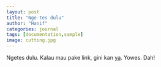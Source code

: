 ```yaml
---
layout: post
title: "Nge-tes dulu"
author: "Hanif"
categories: journal
tags: [documentation,sample]
image: cutting.jpg
---
```


Ngetes dulu. Kalau mau pake link, gini kan [ya](https://www.hanifamin.com/). Yowes. Dah!
